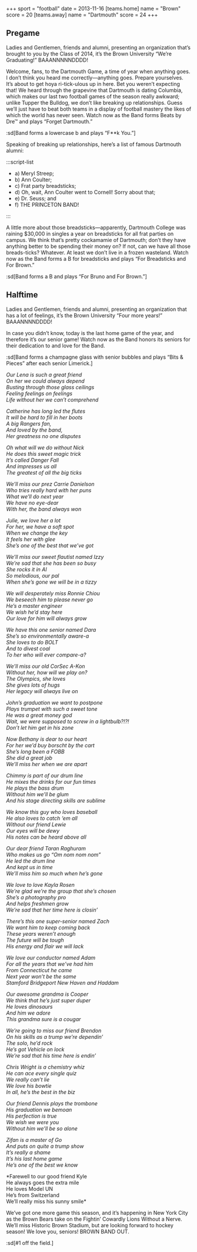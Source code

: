 +++
sport = "football"
date = 2013-11-16
[teams.home]
name = "Brown"
score = 20
[teams.away]
name = "Dartmouth"
score = 24
+++

## Pregame

Ladies and Gentlemen, friends and alumni, presenting an organization that’s brought to you by the Class of 2014, it’s the Brown University “We’re Graduating!” BAAANNNNNDDDD!

Welcome, fans, to the Dartmouth Game, a time of year when anything goes. I don’t think you heard me correctly—anything goes. Prepare yourselves. It’s about to get hoya ri-tick-ulous up in here. Bet you weren’t expecting that! We heard through the grapevine that Dartmouth is dating Columbia, which makes our last two football games of the season really awkward; unlike Tupper the Bulldog, we don’t like breaking up relationships. Guess we’ll just have to beat both teams in a display of football mastery the likes of which the world has never seen. Watch now as the Band forms Beats by Dre™ and plays “Forget Dartmouth.”

:sd[Band forms a lowercase b and plays “F\*\*k You.”]

Speaking of breaking up relationships, here’s a list of famous Dartmouth alumni:

:::script-list

- a) Meryl Streep;
- b) Ann Coulter;
- c) Frat party breadsticks;
- d) Oh, wait, Ann Coulter went to Cornell! Sorry about that;
- e) Dr. Seuss; and
- f) THE PRINCETON BAND!

:::

A little more about those breadsticks—apparently, Dartmouth College was raining $30,000 in singles a year on breadsticks for all frat parties on campus. We think that’s pretty cockamamie of Dartmouth; don’t they have anything better to be spending their money on? If not, can we have all those breads-ticks? Whatever. At least we don’t live in a frozen wasteland. Watch now as the Band forms a B for breadsticks and plays “For Breadsticks and For Brown.”

:sd[Band forms a B and plays “For Bruno and For Brown.”]

## Halftime

Ladies and Gentlemen, friends and alumni, presenting an organization that has a lot of feelings, it’s the Brown University “Four more years!” BAAANNNNDDDD!

In case you didn’t know, today is the last home game of the year, and therefore it’s our senior game! Watch now as the Band honors its seniors for their dedication to and love for the Band.

:sd[Band forms a champagne glass with senior bubbles and plays “Bits & Pieces” after each senior Limerick.]

_Our Lena is such a great friend\
On her we could always depend\
Busting through those glass ceilings\
Feeling feelings on feelings\
Life without her we can’t comprehend_

_Catherine has long led the flutes\
It will be hard to fill in her boots\
A big Rangers fan,\
And loved by the band,\
Her greatness no one disputes_

_Oh what will we do without Nick\
He does this sweet magic trick\
It’s called Danger Fall\
And impresses us all\
The greatest of all the big ticks_

_We’ll miss our prez Carrie Danielson\
Who tries really hard with her puns\
What we’ll do next year\
We have no eye-dear\
With her, the band always won_

_Julie, we love her a lot\
For her, we have a soft spot\
When we change the key\
It feels her with glee\
She’s one of the best that we’ve got_

_We’ll miss our sweet flautist named Izzy\
We’re sad that she has been so busy\
She rocks it in Al\
So melodious, our pal\
When she’s gone we will be in a tizzy_

_We will desperately miss Ronnie Chiou\
We beseech him to please never go\
He’s a master engineer\
We wish he’d stay here\
Our love for him will always grow_

_We have this one senior named Dara\
She’s so environmentally aware-a\
She loves to do BOLT\
And to divest coal\
To her who will ever compare-a?_

_We’ll miss our old CorSec A-Kon\
Without her, how will we play on?\
The Olympics, she loves\
She gives lots of hugs\
Her legacy will always live on_

_John’s graduation we want to postpone\
Plays trumpet with such a sweet tone\
He was a great money god\
Wait, we were supposed to screw in a lightbulb?!?!\
Don’t let him get in his zone_

_Now Bethany is dear to our heart\
For her we’d buy borscht by the cart\
She’s long been a FOBB\
She did a great job\
We’ll miss her when we are apart_

_Chimmy is part of our drum line\
He mixes the drinks for our fun times\
He plays the bass drum\
Without him we’ll be glum\
And his stage directing skills are sublime_

_We know this guy who loves baseball\
He also loves to catch ‘em all\
Without our friend Lewie\
Our eyes will be dewy\
His notes can be heard above all_

_Our dear friend Taran Raghuram\
Who makes us go “Om nom nom nom”\
He led the drum line\
And kept us in time\
We’ll miss him so much when he’s gone_

_We love to love Kayla Rosen\
We’re glad we’re the group that she’s chosen\
She’s a photography pro\
And helps freshmen grow\
We’re sad that her time here is closin’_

_There’s this one super-senior named Zach\
We want him to keep coming back\
These years weren’t enough\
The future will be tough\
His energy and flair we will lack_

_We love our conductor named Adam\
For all the years that we’ve had him\
From Connecticut he came\
Next year won’t be the same\
Stamford Bridgeport New Haven and Haddam_

_Our awesome grandma is Cooper\
We think that he’s just super duper\
He loves dinosaurs\
And him we adore\
This grandma sure is a cougar_

_We’re going to miss our friend Brendon\
On his skills as a trump we’re dependin’\
The solo, he’d rock\
He’s got Vehicle on lock\
We’re sad that his time here is endin’_

_Chris Wright is a chemistry whiz\
He can ace every single quiz\
We really can’t lie\
We love his bowtie\
In all, he’s the best in the biz_

_Our friend Dennis plays the trombone\
His graduation we bemoan\
His perfection is true\
We wish we were you\
Without him we’ll be so alone_

_Zifan is a master of Go\
And puts on quite a trump show\
It’s really a shame\
It’s his last home game\
He’s one of the best we know_

\*Farewell to our good friend Kyle\
He always goes the extra mile\
He loves Model UN\
He’s from Switzerland\
We’ll really miss his sunny smile\*

We’ve got one more game this season, and it’s happening in New York City as the Brown Bears take on the Fightin’ Cowardly Lions Without a Nerve. We’ll miss Historic Brown Stadium, but are looking forward to hockey season! We love you, seniors! BROWN BAND OUT.

:sd[#1 off the field.]
